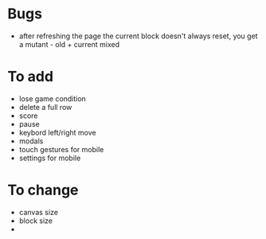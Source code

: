 Bugs
======

* after refreshing the page the current block doesn't always reset, you get a mutant - old + current mixed


To add
======
* lose game condition
* delete a full row
* score
* pause
* keybord left/right move
* modals
* touch gestures for mobile
* settings for mobile

To change
======
* canvas size
* block size
* 
